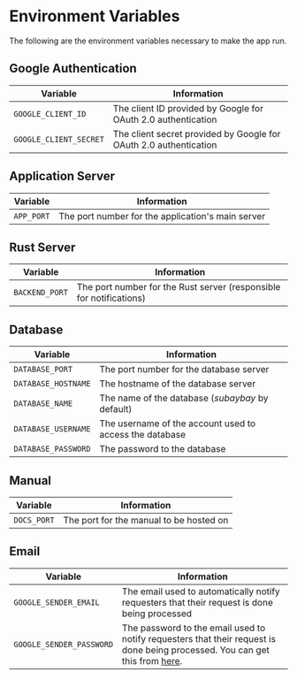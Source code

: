 # Environment Variables

The following are the environment variables necessary to make the app run.

## Google Authentication

| Variable               | Information                                                       |
| ---------------------- | ----------------------------------------------------------------- |
| `GOOGLE_CLIENT_ID`     | The client ID provided by Google for OAuth 2.0 authentication     |
| `GOOGLE_CLIENT_SECRET` | The client secret provided by Google for OAuth 2.0 authentication |

## Application Server

| Variable   | Information                                       |
| ---------- | ------------------------------------------------- |
| `APP_PORT` | The port number for the application's main server |

## Rust Server

| Variable       | Information                                                         |
| -------------- | ------------------------------------------------------------------- |
| `BACKEND_PORT` | The port number for the Rust server (responsible for notifications) |

## Database

| Variable            | Information                                             |
| ------------------- | ------------------------------------------------------- |
| `DATABASE_PORT`     | The port number for the database server                 |
| `DATABASE_HOSTNAME` | The hostname of the database server                     |
| `DATABASE_NAME`     | The name of the database (_subaybay_ by default)        |
| `DATABASE_USERNAME` | The username of the account used to access the database |
| `DATABASE_PASSWORD` | The password to the database                            |

## Manual

| Variable    | Information                             |
| ----------- | --------------------------------------- |
| `DOCS_PORT` | The port for the manual to be hosted on |

## Email

| Variable                 | Information                                                                                    |
| ------------------------ | ---------------------------------------------------------------------------------------------- |
| `GOOGLE_SENDER_EMAIL`    | The email used to automatically notify requesters that their request is done being processed   |
| `GOOGLE_SENDER_PASSWORD` | The password to the email used to notify requesters that their request is done being processed. You can get this from [here](https://myaccount.google.com/apppasswords). |
